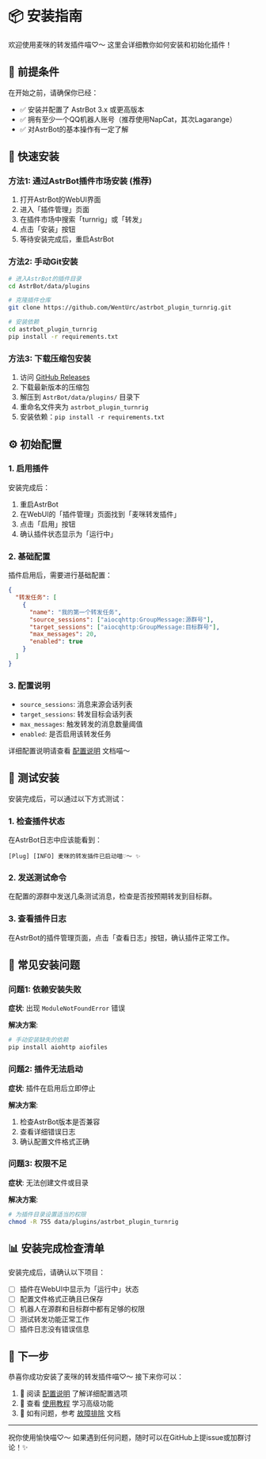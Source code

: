 # 📦 安装指南

欢迎使用麦咪的转发插件喵♡～ 这里会详细教你如何安装和初始化插件！

## 🎯 前提条件

在开始之前，请确保你已经：

- ✅ 安装并配置了 AstrBot 3.x 或更高版本
- ✅ 拥有至少一个QQ机器人账号（推荐使用NapCat，其次Lagarange）
- ✅ 对AstrBot的基本操作有一定了解

## 🚀 快速安装

### 方法1: 通过AstrBot插件市场安装 (推荐)

1. 打开AstrBot的WebUI界面
2. 进入「插件管理」页面
3. 在插件市场中搜索「turnrig」或「转发」
4. 点击「安装」按钮
5. 等待安装完成后，重启AstrBot

### 方法2: 手动Git安装

```bash
# 进入AstrBot的插件目录
cd AstrBot/data/plugins

# 克隆插件仓库
git clone https://github.com/WentUrc/astrbot_plugin_turnrig.git

# 安装依赖
cd astrbot_plugin_turnrig
pip install -r requirements.txt
```

### 方法3: 下载压缩包安装

1. 访问 [GitHub Releases](https://github.com/WentUrc/astrbot_plugin_turnrig/releases)
2. 下载最新版本的压缩包
3. 解压到 `AstrBot/data/plugins/` 目录下
4. 重命名文件夹为 `astrbot_plugin_turnrig`
5. 安装依赖：`pip install -r requirements.txt`

## ⚙️ 初始配置

### 1. 启用插件

安装完成后：

1. 重启AstrBot
2. 在WebUI的「插件管理」页面找到「麦咪转发插件」
3. 点击「启用」按钮
4. 确认插件状态显示为「运行中」

### 2. 基础配置

插件启用后，需要进行基础配置：

```json
{
  "转发任务": [
    {
      "name": "我的第一个转发任务",
      "source_sessions": ["aiocqhttp:GroupMessage:源群号"],
      "target_sessions": ["aiocqhttp:GroupMessage:目标群号"],
      "max_messages": 20,
      "enabled": true
    }
  ]
}
```

### 3. 配置说明

- `source_sessions`: 消息来源会话列表
- `target_sessions`: 转发目标会话列表  
- `max_messages`: 触发转发的消息数量阈值
- `enabled`: 是否启用该转发任务

详细配置说明请查看 [配置说明](configuration.md) 文档喵～

## 🧪 测试安装

安装完成后，可以通过以下方式测试：

### 1. 检查插件状态

在AstrBot日志中应该能看到：
```
[Plug] [INFO] 麦咪的转发插件已启动喵♡～ ✨
```

### 2. 发送测试命令

在配置的源群中发送几条测试消息，检查是否按预期转发到目标群。

### 3. 查看插件日志

在AstrBot的插件管理页面，点击「查看日志」按钮，确认插件正常工作。

## 🔧 常见安装问题

### 问题1: 依赖安装失败

**症状**: 出现 `ModuleNotFoundError` 错误

**解决方案**:
```bash
# 手动安装缺失的依赖
pip install aiohttp aiofiles
```

### 问题2: 插件无法启动

**症状**: 插件在启用后立即停止

**解决方案**:
1. 检查AstrBot版本是否兼容
2. 查看详细错误日志
3. 确认配置文件格式正确

### 问题3: 权限不足

**症状**: 无法创建文件或目录

**解决方案**:
```bash
# 为插件目录设置适当的权限
chmod -R 755 data/plugins/astrbot_plugin_turnrig
```

## 📊 安装完成检查清单

安装完成后，请确认以下项目：

- [ ] 插件在WebUI中显示为「运行中」状态
- [ ] 配置文件格式正确且已保存
- [ ] 机器人在源群和目标群中都有足够的权限
- [ ] 测试转发功能正常工作
- [ ] 插件日志没有错误信息

## 🎉 下一步

恭喜你成功安装了麦咪的转发插件喵♡～ 接下来你可以：

1. 📖 阅读 [配置说明](configuration.md) 了解详细配置选项
2. 🚀 查看 [使用教程](usage.md) 学习高级功能
3. 🔧 如有问题，参考 [故障排除](troubleshooting.md) 文档

---

祝你使用愉快喵♡～ 如果遇到任何问题，随时可以在GitHub上提issue或加群讨论！✨ 
